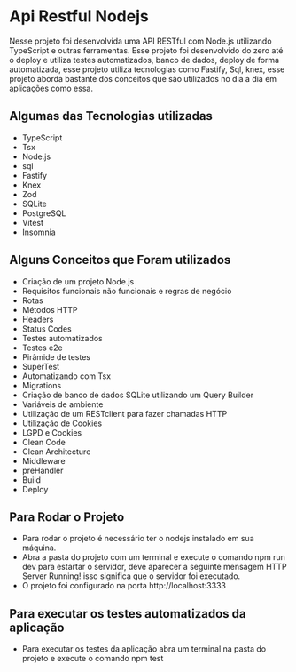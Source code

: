# Api Restful Nodejs
Nesse projeto foi desenvolvida uma API RESTful com Node.js utilizando TypeScript e outras ferramentas.
Esse projeto foi desenvolvido do zero até o deploy e utiliza testes automatizados, banco de dados, deploy de forma 
automatizada, esse projeto utiliza tecnologias como Fastify, Sql, knex, esse projeto aborda bastante dos conceitos que 
são utilizados no dia a dia em aplicações como essa. 

## Algumas das Tecnologias utilizadas
- TypeScript
- Tsx
- Node.js
- sql 
- Fastify
- Knex
- Zod
- SQLite
- PostgreSQL
- Vitest
- Insomnia

## Alguns Conceitos que Foram utilizados
- Criação de um projeto Node.js
- Requisitos funcionais não funcionais e regras de negócio
- Rotas
- Métodos HTTP
- Headers
- Status Codes
- Testes automatizados 
- Testes e2e
- Pirâmide de testes
- SuperTest
- Automatizando com Tsx 
- Migrations
- Criação de banco de dados SQLite utilizando um Query Builder
- Variáveis de ambiente
- Utilização de um RESTclient para fazer chamadas HTTP 
- Utilização de Cookies
- LGPD e Cookies 
- Clean Code 
- Clean Architecture 
- Middleware
- preHandler
- Build 
- Deploy

## Para Rodar o Projeto 
- Para rodar o projeto é necessário ter o nodejs instalado em sua máquina.
- Abra a pasta do projeto com um terminal e execute o comando npm run dev para estartar o servidor,
deve aparecer a seguinte mensagem HTTP Server Running! isso significa que o servidor foi executado.
- O projeto foi configurado na porta http://localhost:3333

## Para executar os testes automatizados da aplicação 
- Para executar os testes da aplicação abra um terminal na pasta do projeto e execute o comando npm test 
